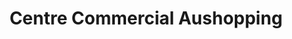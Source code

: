 ---
title: "Centre Commercial Aushopping"
url: /pau/centre-commercial-aushopping/
shop: centre commercial
---